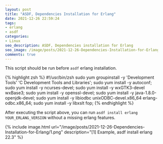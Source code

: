 ```yaml
---
layout: post
title: "ASDF, Dependencies Installation for Erlang"
date: 2021-12-26 22:59:24
tags:
- erlang
- asdf
categories:
- Linux
seo_description: ASDF, Dependencies installation for Erlang
seo_image: /image/posts/2021-12-26-Dependencies-Installation-for-Erlang/1.png
comments: true
---
```


This script should be run before `asdf` erlang installation.

{% highlight zsh %}
#!/usr/bin/zsh
sudo yum groupinstall -y 'Development Tools' 'C Development Tools and Libraries';
sudo yum install -y autoconf;
sudo yum install -y ncurses-devel;
sudo yum install -y wxGTK3-devel wxBase3;
sudo yum install -y openssl-devel;
sudo yum install -y java-1.8.0-openjdk-devel;
sudo yum install -y libiodbc unixODBC-devel.x86_64 erlang-odbc.x86_64;
sudo yum install -y libxslt fop;
{% endhighlight %}

After executing the script above, you can run `asdf install erlang YOUR_ERLANG_VERSION` without a missing erlang features.

{% include image.html url="/image/posts/2021-12-26-Dependencies-Installation-for-Erlang/1.png" description="[1] Example, asdf install erlang 22.3" %}
